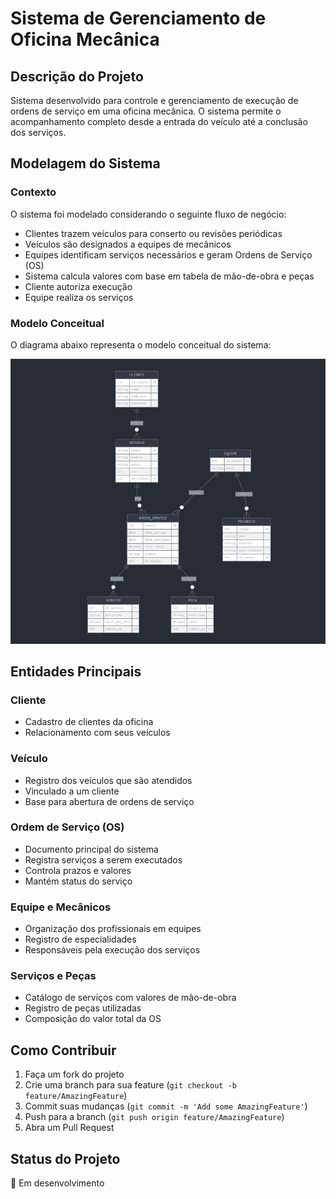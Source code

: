 # Sistema de Gerenciamento de Oficina Mecânica

## Descrição do Projeto
Sistema desenvolvido para controle e gerenciamento de execução de ordens de serviço em uma oficina mecânica. O sistema permite o acompanhamento completo desde a entrada do veículo até a conclusão dos serviços.

## Modelagem do Sistema

### Contexto
O sistema foi modelado considerando o seguinte fluxo de negócio:
- Clientes trazem veículos para conserto ou revisões periódicas
- Veículos são designados a equipes de mecânicos
- Equipes identificam serviços necessários e geram Ordens de Serviço (OS)
- Sistema calcula valores com base em tabela de mão-de-obra e peças
- Cliente autoriza execução
- Equipe realiza os serviços

### Modelo Conceitual
O diagrama abaixo representa o modelo conceitual do sistema:

![Diagrama Concentual](./shcema-oficina-mecanica.jpg)

## Entidades Principais

### Cliente
- Cadastro de clientes da oficina
- Relacionamento com seus veículos

### Veículo
- Registro dos veículos que são atendidos
- Vinculado a um cliente
- Base para abertura de ordens de serviço

### Ordem de Serviço (OS)
- Documento principal do sistema
- Registra serviços a serem executados
- Controla prazos e valores
- Mantém status do serviço

### Equipe e Mecânicos
- Organização dos profissionais em equipes
- Registro de especialidades
- Responsáveis pela execução dos serviços

### Serviços e Peças
- Catálogo de serviços com valores de mão-de-obra
- Registro de peças utilizadas
- Composição do valor total da OS

## Como Contribuir
1. Faça um fork do projeto
2. Crie uma branch para sua feature (`git checkout -b feature/AmazingFeature`)
3. Commit suas mudanças (`git commit -m 'Add some AmazingFeature'`)
4. Push para a branch (`git push origin feature/AmazingFeature`)
5. Abra um Pull Request


## Status do Projeto
🚧 Em desenvolvimento 
